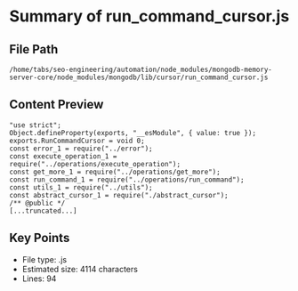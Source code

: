 # Summary of run_command_cursor.js
  
## File Path
`/home/tabs/seo-engineering/automation/node_modules/mongodb-memory-server-core/node_modules/mongodb/lib/cursor/run_command_cursor.js`

## Content Preview
```
"use strict";
Object.defineProperty(exports, "__esModule", { value: true });
exports.RunCommandCursor = void 0;
const error_1 = require("../error");
const execute_operation_1 = require("../operations/execute_operation");
const get_more_1 = require("../operations/get_more");
const run_command_1 = require("../operations/run_command");
const utils_1 = require("../utils");
const abstract_cursor_1 = require("./abstract_cursor");
/** @public */
[...truncated...]
```

## Key Points
- File type: .js
- Estimated size: 4114 characters
- Lines: 94
